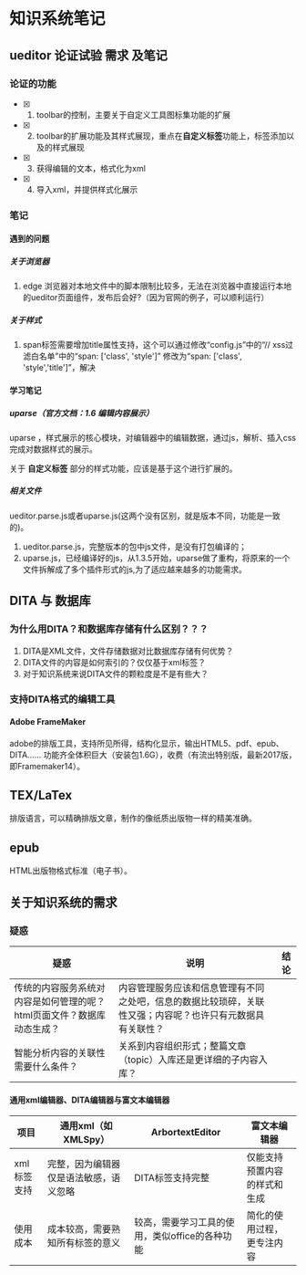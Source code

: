 # 知识系统笔记

## ueditor 论证试验 需求 及笔记

### 论证的功能

- [x] 1. toolbar的控制，主要关于自定义工具图标集功能的扩展
- [x] 2. toolbar的扩展功能及其样式展现，重点在**自定义标签**功能上，标签添加以及的样式展现
- [x] 3. 获得编辑的文本，格式化为xml
- [x] 4. 导入xml，并提供样式化展示




### 笔记

#### 遇到的问题

##### 关于浏览器

1. edge 浏览器对本地文件中的脚本限制比较多，无法在浏览器中直接运行本地的ueditor页面组件，发布后会好?（因为官网的例子，可以顺利运行）

##### 关于样式

1. span标签需要增加title属性支持，这个可以通过修改“config.js”中的“// xss过滤白名单”中的“span:   ['class', 'style']” 修改为“span:   ['class', 'style','title']”，解决



#### 学习笔记

##### uparse（官方文档：1.6 编辑内容展示）

uparse ，样式展示的核心模块，对编辑器中的编辑数据，通过js，解析、插入css完成对数据样式的展示。

关于 **自定义标签** 部分的样式功能，应该是基于这个进行扩展的。

##### 相关文件

ueditor.parse.js或者uparse.js(这两个没有区别，就是版本不同，功能是一致的)。

1. ueditor.parse.js，完整版本的包中js文件，是没有打包编译的；
2. uparse.js，已经编译好的js，从1.3.5开始，uparse做了重构，将原来的一个文件拆解成了多个插件形式的js,为了适应越来越多的功能需求。


## DITA 与 数据库

### 为什么用DITA？和数据库存储有什么区别？？？

1. DITA是XML文件，文件存储数据对比数据库存储有何优势？
2. DITA文件的内容是如何索引的？仅仅基于xml标签？
3. 对于知识系统来说DITA文件的颗粒度是不是有些大？

### 支持DITA格式的编辑工具

#### Adobe FrameMaker

adobe的排版工具，支持所见所得，结构化显示，输出HTML5、pdf、epub、DITA...... 功能齐全体积巨大（安装包1.6G），收费（有流出特别版，最新2017版，即Framemaker14）。

## TEX/LaTex

排版语言，可以精确排版文章，制作的像纸质出版物一样的精美准确。

## epub

HTML出版物格式标准（电子书）。

## 关于知识系统的需求

### 疑惑

| 疑惑                                    | 说明                                       | 结论   |
| ------------------------------------- | ---------------------------------------- | ---- |
| 传统的内容服务系统对内容是如何管理的呢？html页面文件？数据库动态生成？ | 内容管理服务应该和信息管理有不同之处吧，信息的数据比较琐碎，关联性又强；内容呢？也许只有元数据具有关联性？ |      |
| 智能分析内容的关联性需要什么条件？                     | 关系到内容组织形式；整篇文章（topic）入库还是更详细的子内容入库？      |      |

#### 通用xml编辑器、DITA编辑器与富文本编辑器

| 项目      | 通用xml（如XMLSpy）      | ArbortextEditor            | 富文本编辑器         |
| ------- | ------------------- | -------------------------- | -------------- |
| xml标签支持 | 完整，因为编辑器仅是语法敏感，语义忽略 | DITA标签支持完整                 | 仅能支持预置内容的样式和生成 |
| 使用成本    | 成本较高，需要熟知所有标签的意义    | 较高，需要学习工具的使用，类似office的各种功能 | 简化的使用过程，更专注内容  |

